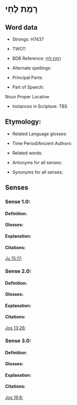 # רָמַת לֶחִי

<!-- Status: S2="NeedsEdits" -->
<!-- Lexica used for edits:   -->

## Word data

* Strongs: H7437

* TWOT: 

* BDB Reference: [רָמַת לֶחִי](rc://en/bdb/dict/t.bm.aj)

* Alternate spellings:

* Principal Parts:

* Part of Speech:

Noun Proper Locative

* Instances in Scripture: TBS

## Etymology:

* Related Language glosses:

* Time Period/Ancient Authors:

* Related words:

* Antonyms for all senses:

* Synonyms for all senses:

## Senses

### Sense 1.0:

#### Definition:

#### Glosses:



#### Explanation:

#### Citations:

[Ju 15:17](rc://he/uhb/book/jdg/15/17); 

### Sense 2.0:

#### Definition:

#### Glosses:



#### Explanation:

#### Citations:

[Jos 13:26](rc://he/uhb/book/jos/13/26); 

### Sense 3.0:

#### Definition:

#### Glosses:



#### Explanation:

#### Citations:

[Jos 19:8](rc://he/uhb/book/jos/19/8); 

